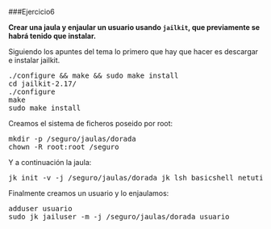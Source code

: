 ###Ejercicio6

**Crear una jaula y enjaular un usuario usando `jailkit`, que previamente se habrá tenido que instalar.**

Siguiendo los apuntes del tema lo primero que hay que hacer es descargar e instalar jailkit.

<pre>./configure && make && sudo make install
cd jailkit-2.17/
./configure
make
sudo make install</pre>

Creamos el sistema de ficheros poseido por root:

<pre>mkdir -p /seguro/jaulas/dorada
chown -R root:root /seguro</pre>

Y a continuación la jaula:

<pre>jk_init -v -j /seguro/jaulas/dorada jk_lsh basicshell netutils editors</pre>

Finalmente creamos un usuario y lo enjaulamos:

<pre>adduser usuario
sudo jk_jailuser -m -j /seguro/jaulas/dorada usuario</pre>